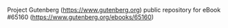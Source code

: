Project Gutenberg (https://www.gutenberg.org) public repository for
eBook #65160 (https://www.gutenberg.org/ebooks/65160)
